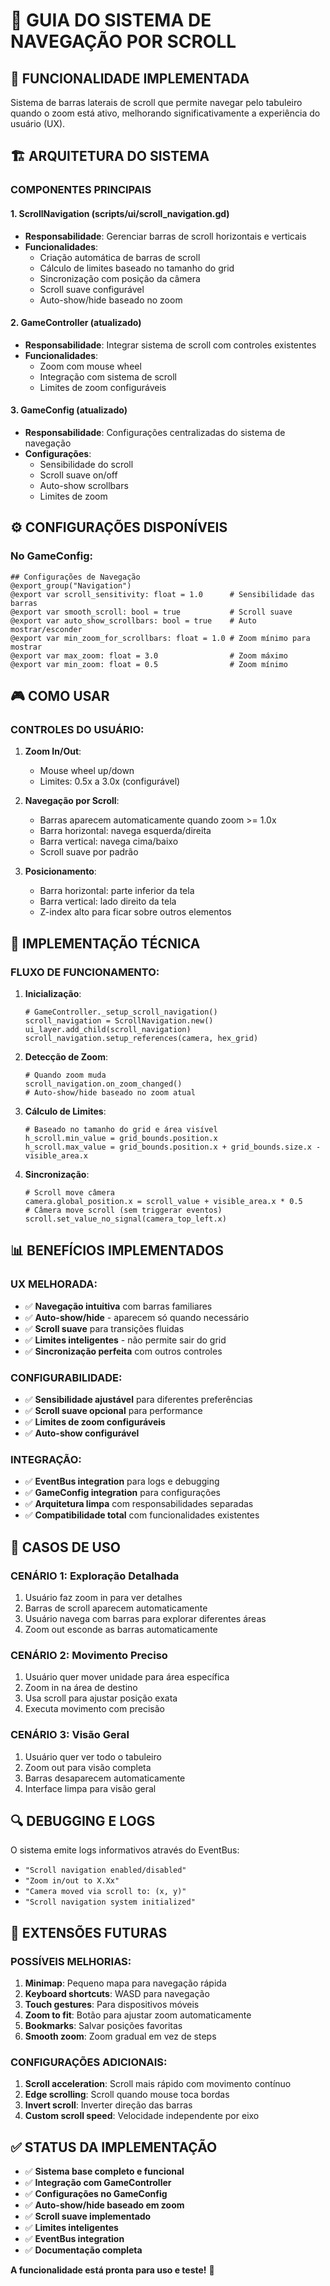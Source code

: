 # 📜 GUIA DO SISTEMA DE NAVEGAÇÃO POR SCROLL

## 🎯 FUNCIONALIDADE IMPLEMENTADA

Sistema de barras laterais de scroll que permite navegar pelo tabuleiro quando o zoom está ativo, melhorando significativamente a experiência do usuário (UX).

## 🏗️ ARQUITETURA DO SISTEMA

### **COMPONENTES PRINCIPAIS**

#### **1. ScrollNavigation (scripts/ui/scroll_navigation.gd)**
- **Responsabilidade**: Gerenciar barras de scroll horizontais e verticais
- **Funcionalidades**:
  - Criação automática de barras de scroll
  - Cálculo de limites baseado no tamanho do grid
  - Sincronização com posição da câmera
  - Scroll suave configurável
  - Auto-show/hide baseado no zoom

#### **2. GameController (atualizado)**
- **Responsabilidade**: Integrar sistema de scroll com controles existentes
- **Funcionalidades**:
  - Zoom com mouse wheel
  - Integração com sistema de scroll
  - Limites de zoom configuráveis

#### **3. GameConfig (atualizado)**
- **Responsabilidade**: Configurações centralizadas do sistema de navegação
- **Configurações**:
  - Sensibilidade do scroll
  - Scroll suave on/off
  - Auto-show scrollbars
  - Limites de zoom

## ⚙️ CONFIGURAÇÕES DISPONÍVEIS

### **No GameConfig:**
```gdscript
## Configurações de Navegação
@export_group("Navigation")
@export var scroll_sensitivity: float = 1.0      # Sensibilidade das barras
@export var smooth_scroll: bool = true           # Scroll suave
@export var auto_show_scrollbars: bool = true    # Auto mostrar/esconder
@export var min_zoom_for_scrollbars: float = 1.0 # Zoom mínimo para mostrar
@export var max_zoom: float = 3.0                # Zoom máximo
@export var min_zoom: float = 0.5                # Zoom mínimo
```

## 🎮 COMO USAR

### **CONTROLES DO USUÁRIO:**

1. **Zoom In/Out**: 
   - Mouse wheel up/down
   - Limites: 0.5x a 3.0x (configurável)

2. **Navegação por Scroll**:
   - Barras aparecem automaticamente quando zoom >= 1.0x
   - Barra horizontal: navega esquerda/direita
   - Barra vertical: navega cima/baixo
   - Scroll suave por padrão

3. **Posicionamento**:
   - Barra horizontal: parte inferior da tela
   - Barra vertical: lado direito da tela
   - Z-index alto para ficar sobre outros elementos

## 🔧 IMPLEMENTAÇÃO TÉCNICA

### **FLUXO DE FUNCIONAMENTO:**

1. **Inicialização**:
   ```gdscript
   # GameController._setup_scroll_navigation()
   scroll_navigation = ScrollNavigation.new()
   ui_layer.add_child(scroll_navigation)
   scroll_navigation.setup_references(camera, hex_grid)
   ```

2. **Detecção de Zoom**:
   ```gdscript
   # Quando zoom muda
   scroll_navigation.on_zoom_changed()
   # Auto-show/hide baseado no zoom atual
   ```

3. **Cálculo de Limites**:
   ```gdscript
   # Baseado no tamanho do grid e área visível
   h_scroll.min_value = grid_bounds.position.x
   h_scroll.max_value = grid_bounds.position.x + grid_bounds.size.x - visible_area.x
   ```

4. **Sincronização**:
   ```gdscript
   # Scroll move câmera
   camera.global_position.x = scroll_value + visible_area.x * 0.5
   # Câmera move scroll (sem triggerar eventos)
   scroll.set_value_no_signal(camera_top_left.x)
   ```

## 📊 BENEFÍCIOS IMPLEMENTADOS

### **UX MELHORADA:**
- ✅ **Navegação intuitiva** com barras familiares
- ✅ **Auto-show/hide** - aparecem só quando necessário
- ✅ **Scroll suave** para transições fluidas
- ✅ **Limites inteligentes** - não permite sair do grid
- ✅ **Sincronização perfeita** com outros controles

### **CONFIGURABILIDADE:**
- ✅ **Sensibilidade ajustável** para diferentes preferências
- ✅ **Scroll suave opcional** para performance
- ✅ **Limites de zoom configuráveis**
- ✅ **Auto-show configurável**

### **INTEGRAÇÃO:**
- ✅ **EventBus integration** para logs e debugging
- ✅ **GameConfig integration** para configurações
- ✅ **Arquitetura limpa** com responsabilidades separadas
- ✅ **Compatibilidade total** com funcionalidades existentes

## 🎯 CASOS DE USO

### **CENÁRIO 1: Exploração Detalhada**
1. Usuário faz zoom in para ver detalhes
2. Barras de scroll aparecem automaticamente
3. Usuário navega com barras para explorar diferentes áreas
4. Zoom out esconde as barras automaticamente

### **CENÁRIO 2: Movimento Preciso**
1. Usuário quer mover unidade para área específica
2. Zoom in na área de destino
3. Usa scroll para ajustar posição exata
4. Executa movimento com precisão

### **CENÁRIO 3: Visão Geral**
1. Usuário quer ver todo o tabuleiro
2. Zoom out para visão completa
3. Barras desaparecem automaticamente
4. Interface limpa para visão geral

## 🔍 DEBUGGING E LOGS

O sistema emite logs informativos através do EventBus:
- `"Scroll navigation enabled/disabled"`
- `"Zoom in/out to X.Xx"`
- `"Camera moved via scroll to: (x, y)"`
- `"Scroll navigation system initialized"`

## 🚀 EXTENSÕES FUTURAS

### **POSSÍVEIS MELHORIAS:**
1. **Minimap**: Pequeno mapa para navegação rápida
2. **Keyboard shortcuts**: WASD para navegação
3. **Touch gestures**: Para dispositivos móveis
4. **Zoom to fit**: Botão para ajustar zoom automaticamente
5. **Bookmarks**: Salvar posições favoritas
6. **Smooth zoom**: Zoom gradual em vez de steps

### **CONFIGURAÇÕES ADICIONAIS:**
1. **Scroll acceleration**: Scroll mais rápido com movimento contínuo
2. **Edge scrolling**: Scroll quando mouse toca bordas
3. **Invert scroll**: Inverter direção das barras
4. **Custom scroll speed**: Velocidade independente por eixo

## ✅ STATUS DA IMPLEMENTAÇÃO

- ✅ **Sistema base completo e funcional**
- ✅ **Integração com GameController**
- ✅ **Configurações no GameConfig**
- ✅ **Auto-show/hide baseado em zoom**
- ✅ **Scroll suave implementado**
- ✅ **Limites inteligentes**
- ✅ **EventBus integration**
- ✅ **Documentação completa**

**A funcionalidade está pronta para uso e teste!** 🎉